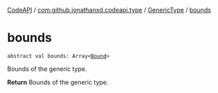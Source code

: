 [CodeAPI](../../index.md) / [com.github.jonathanxd.codeapi.type](../index.md) / [GenericType](index.md) / [bounds](.)

# bounds

`abstract val bounds: Array<`[`Bound`](-bound/index.md)`>`

Bounds of the generic type.

**Return**
Bounds of the generic type.

